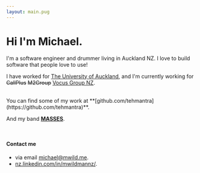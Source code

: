 ```yaml
---
layout: main.pug
---
```


# Hi I'm Michael. 

I'm a software engineer and drummer living in Auckland NZ. I love to build software that people love to use! 

I have worked for [The University of Auckland](https://www.auckland.ac.nz/), and I'm currently working for ~~CallPlus~~ ~~M2Group~~ [Vocus Group NZ](http://www.vocus.co.nz/).

<br>
You can find some of my work at **[github.com/tehmantra](https://github.com/tehmantra)**.

And my band **[MASSES](https://massesnz.com)**.

<br>

#### Contact me
* via email [michael@mwild.me](mailto:michael@mwild.me).
* [nz.linkedin.com/in/mwildmannz/](http://nz.linkedin.com/in/mwildmannz/).
